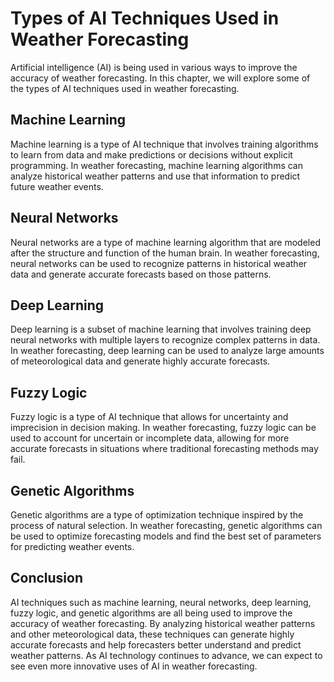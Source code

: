 Types of AI Techniques Used in Weather Forecasting
=============================================================================================================

Artificial intelligence (AI) is being used in various ways to improve the accuracy of weather forecasting. In this chapter, we will explore some of the types of AI techniques used in weather forecasting.

Machine Learning
----------------

Machine learning is a type of AI technique that involves training algorithms to learn from data and make predictions or decisions without explicit programming. In weather forecasting, machine learning algorithms can analyze historical weather patterns and use that information to predict future weather events.

Neural Networks
---------------

Neural networks are a type of machine learning algorithm that are modeled after the structure and function of the human brain. In weather forecasting, neural networks can be used to recognize patterns in historical weather data and generate accurate forecasts based on those patterns.

Deep Learning
-------------

Deep learning is a subset of machine learning that involves training deep neural networks with multiple layers to recognize complex patterns in data. In weather forecasting, deep learning can be used to analyze large amounts of meteorological data and generate highly accurate forecasts.

Fuzzy Logic
-----------

Fuzzy logic is a type of AI technique that allows for uncertainty and imprecision in decision making. In weather forecasting, fuzzy logic can be used to account for uncertain or incomplete data, allowing for more accurate forecasts in situations where traditional forecasting methods may fail.

Genetic Algorithms
------------------

Genetic algorithms are a type of optimization technique inspired by the process of natural selection. In weather forecasting, genetic algorithms can be used to optimize forecasting models and find the best set of parameters for predicting weather events.

Conclusion
----------

AI techniques such as machine learning, neural networks, deep learning, fuzzy logic, and genetic algorithms are all being used to improve the accuracy of weather forecasting. By analyzing historical weather patterns and other meteorological data, these techniques can generate highly accurate forecasts and help forecasters better understand and predict weather patterns. As AI technology continues to advance, we can expect to see even more innovative uses of AI in weather forecasting.
